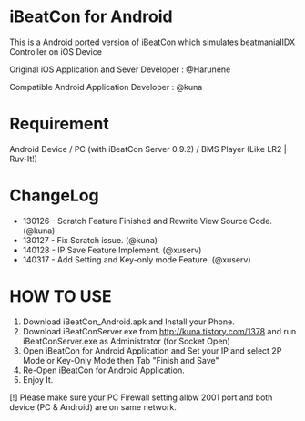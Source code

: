 iBeatCon for Android
===============
This is a Android ported version of iBeatCon which simulates beatmaniaIIDX Controller on iOS Device

Original iOS Application and Sever Developer : @Harunene

Compatible Android Application Developer : @kuna

# Requirement
Android Device / PC (with iBeatCon Server 0.9.2) / BMS Player (Like LR2 | Ruv-It!)

# ChangeLog
* 130126 - Scratch Feature Finished and Rewrite View Source Code. (@kuna)
* 130127 - Fix Scratch issue. (@kuna)
* 140128 - IP Save Feature Implement. (@xuserv)
* 140317 - Add Setting and Key-only mode Feature. (@xuserv)

# HOW TO USE
1. Download iBeatCon_Android.apk and Install your Phone.
2. Download iBeatConServer.exe from http://kuna.tistory.com/1378 and run iBeatConServer.exe as Administrator (for Socket Open)
3. Open iBeatCon for Android Application and  Set your IP and select 2P Mode or Key-Only Mode then Tab "Finish and Save"
4. Re-Open iBeatCon for Android Application.
5. Enjoy It.

[!] Please make sure your PC Firewall setting allow 2001 port and both device (PC & Android) are on same network.
